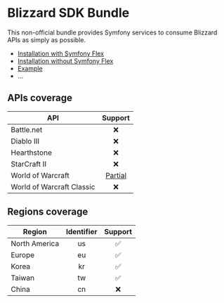 # Blizzard SDK Bundle
This non-official bundle provides Symfony services to consume Blizzard APIs as simply as possible.

* [Installation with Symfony Flex](/docs/installation_with_symfony_flex.md)
* [Installation without Symfony Flex](/docs/installation_without_symfony_flex.md)
* [Example](/docs/example.md)
* ...

## APIs coverage
| API                       |                      Support                       |
|---------------------------|:--------------------------------------------------:|
| Battle.net                |                        :x:                         |
| Diablo III                |                        :x:                         |
| Hearthstone               |                        :x:                         |
| StarCraft II              |                        :x:                         |
| World of Warcraft         | [Partial](/docs/api-coverage/world-of-warcraft.md) |
| World of Warcraft Classic |                        :x:                         |

## Regions coverage
| Region          | Identifier |      Support       |
|-----------------|:----------:|:------------------:|
| North America   |     us     | :white_check_mark: |
| Europe          |     eu     | :white_check_mark: |
| Korea           |     kr     | :white_check_mark: |
| Taiwan          |     tw     | :white_check_mark: |
| China           |     cn     |        :x:         |
